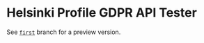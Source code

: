 # Helsinki Profile GDPR API Tester

See [`first`](https://github.com/City-of-Helsinki/profile-gdpr-api-tester/tree/first) branch for a preview version.
